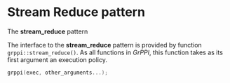 # Stream Reduce pattern

The **stream_reduce** pattern 

The interface to the **stream_reduce** pattern is provided by function `grppi::stream_reduce()`. As all functions in *GrPPI*, this function takes as its first argument an execution policy.

~~~c++
grppi(exec, other_arguments...);
~~~
